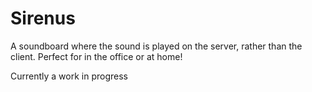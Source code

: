 # Sirenus
A soundboard where the sound is played on the server, rather than the client. Perfect for in the office or at home!

Currently a work in progress
